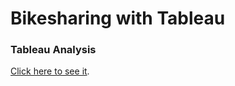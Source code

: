 # Bikesharing with Tableau

### Tableau Analysis
[Click here to see it](https://public.tableau.com/app/profile/eduardo.huerta/viz/NYCOCT21/FINALSTORY?publish=yes).




